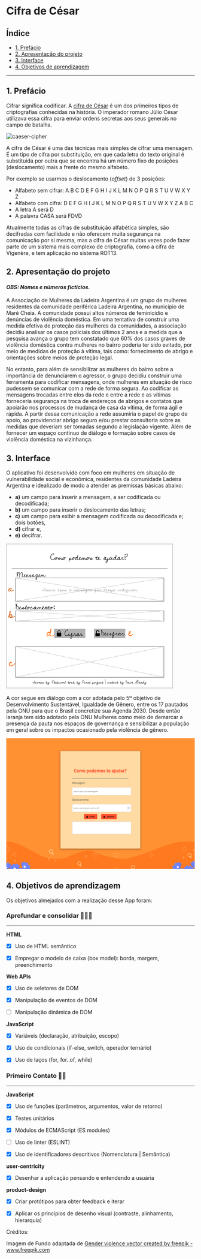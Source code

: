 # Cifra de César

## Índice

* [1. Prefácio](#1-prefácio)
* [2. Apresentação do projeto](#2-apresentação-do-projeto)
* [3. Interface](#3-interface)
* [4. Objetivos de aprendizagem](#4-objetivos-de-aprendizagem)

***

## 1. Prefácio

Cifrar significa codificar. A [cifra de César](https://pt.wikipedia.org/wiki/Cifra_de_C%C3%A9sar)
é um dos primeiros tipos de criptografias conhecidas na história.
O imperador romano Júlio César utilizava essa cifra para enviar
ordens secretas aos seus generais no campo de batalha.

![caeser-cipher](https://user-images.githubusercontent.com/11894994/60990999-07ffdb00-a320-11e9-87d0-b7c291bc4cd1.png)

A cifra de César é uma das técnicas mais simples de cifrar uma mensagem. É um
tipo de cifra por substituição, em que cada letra do texto original é
substituida por outra que se encontra há um número fixo de posições
(deslocamento) mais a frente do mesmo alfabeto.

Por exemplo se usarmos o deslocamento (_offset_) de 3 posições:

* Alfabeto sem cifrar: A B C D E F G H I J K L M N O P Q R S T U V W X Y Z
* Alfabeto com cifra:  D E F G H I J K L M N O P Q R S T U V W X Y Z A B C
* A letra A será D
* A palavra CASA será FDVD

Atualmente todas as cifras de substituição alfabética simples, são decifradas
com facilidade e não oferecem muita segurança na comunicação por si mesma,
mas a cifra de César muitas vezes pode fazer parte de um sistema
mais complexo de criptografia, como
a cifra de Vigenère, e tem aplicação no sistema ROT13.

## 2. Apresentação do projeto
#### *OBS: Nomes e números fictícios.*

A Associação de Mulheres da Ladeira Argentina é um grupo de mulheres residentes da comunidade periférica Ladeira Argentina, no município de Maré Cheia. A comunidade possui altos números de feminicídio e denúncias de violência doméstica. Em uma tentativa de construir uma medida efetiva de proteção das mulheres da comunidades, a associação decidiu analisar os casos policiais dos últimos 2 anos e a medida que a pesquisa avança o grupo tem constatado que 60% dos casos graves de violência doméstica contra mulheres no bairro poderia ter sido evitado, por meio de medidas de proteção à vítima, tais como: fornecimento de abrigo e orientações sobre meios de proteção legal. 

No entanto, para além de sensibilizar as mulheres do bairro sobre a importância de denunciarem o agressor, o grupo decidiu construir uma ferramenta para codificar mensagens, onde mulheres em situação de risco pudessem se comunicar com a rede de forma segura. Ao codificar as mensagens trocadas entre elos da rede e entre a rede e as vítimas forneceria segurança na troca de endereços de abrigos e contatos que apoiarão nos processos de mudança de casa da vítima, de forma ágil e rápida. A partir dessa comunicação a rede assumiria o papel de grupo de apoio, ao providenciar abrigo seguro e/ou prestar consultoria sobre as medidas que deveriam ser tomadas segundo a legislação vigente. Além de fornecer um espaço contínuo de diálogo e formação sobre casos de violência doméstica na vizinhança.

## 3. Interface

O aplicativo foi desenvolvido com foco em mulheres em situação de vulnerabilidade social e econômica, residentes da comunidade Ladeira Argentina e idealizado de modo a atender as premissas básicas abaixo: 
- **a)** um campo para inserir a mensagem, a ser codificada ou decodificada; 
- **b)** um campo para inserir o deslocamento das letras; 
- **c)** um campo para exibir a mensagem codificada ou decodificada e; dois botões, 
- **d)** cifrar e, 
- **e)** decifrar.

![protótipo](https://raw.githubusercontent.com/kabianca/SAP008-cipher/main/prototipo.png)

A cor segue em diálogo com a cor adotada pelo 5º objetivo de Desenvolvimento Sustentável, Igualdade de Gênero, entre os 17 pautados pela ONU para que o Brasil concretize sua Agenda 2030. Desde então laranja tem sido adotado pela ONU Mulheres como meio de demarcar a presença da pauta nos espaços de governança e sensibilizar a população em geral sobre os impactos ocasionado pela violência de gênero.

![interface-final](https://raw.githubusercontent.com/kabianca/SAP008-cipher/main/interface.png)

## 4. Objetivos de aprendizagem

Os objetivos almejados com a realização desse App foram:

### **Aprofundar e consolidar** 👩🏾‍💻
---

**HTML**

- [x] Uso de HTML semântico

- [x] Empregar o modelo de caixa (box model): borda, margem, preenchimento

**Web APIs**

- [x] Uso de seletores de DOM

- [x] Manipulação de eventos de DOM

- [ ] Manipulação dinâmica de DOM

**JavaScript**

- [x] Variáveis (declaração, atribuição, escopo)

- [x] Uso de condicionais (if-else, switch, operador ternário)

- [x] Uso de laços (for, for..of, while)

### **Primeiro Contato** ✍🏾
---

**JavaScript**
- [x] Uso de funções (parâmetros, argumentos, valor de retorno)

- [x] Testes unitários

- [x] Módulos de ECMAScript (ES modules)

- [ ] Uso de linter (ESLINT)

- [x] Uso de identificadores descritivos (Nomenclatura | Semântica)

**user-centricity**

- [x] Desenhar a aplicação pensando e entendendo a usuária

**product-design**

- [x] Criar protótipos para obter feedback e iterar

- [x] Aplicar os princípios de desenho visual (contraste, alinhamento, hierarquia)

Créditos:

Imagem de Fundo adaptada de <a href="https://www.freepik.com/vectors/gender-violence">Gender violence vector created by freepik - www.freepik.com</a>